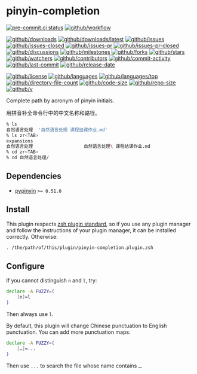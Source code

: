 # pinyin-completion

[![pre-commit.ci status](https://results.pre-commit.ci/badge/github/petronny/pinyin-completion/main.svg)](https://results.pre-commit.ci/latest/github/petronny/pinyin-completion/main)
[![github/workflow](https://github.com/petronny/pinyin-completion/actions/workflows/main.yml/badge.svg)](https://github.com/petronny/pinyin-completion/actions)

[![github/downloads](https://shields.io/github/downloads/petronny/pinyin-completion/total)](https://github.com/petronny/pinyin-completion/releases)
[![github/downloads/latest](https://shields.io/github/downloads/petronny/pinyin-completion/latest/total)](https://github.com/petronny/pinyin-completion/releases/latest)
[![github/issues](https://shields.io/github/issues/petronny/pinyin-completion)](https://github.com/petronny/pinyin-completion/issues)
[![github/issues-closed](https://shields.io/github/issues-closed/petronny/pinyin-completion)](https://github.com/petronny/pinyin-completion/issues?q=is%3Aissue+is%3Aclosed)
[![github/issues-pr](https://shields.io/github/issues-pr/petronny/pinyin-completion)](https://github.com/petronny/pinyin-completion/pulls)
[![github/issues-pr-closed](https://shields.io/github/issues-pr-closed/petronny/pinyin-completion)](https://github.com/petronny/pinyin-completion/pulls?q=is%3Apr+is%3Aclosed)
[![github/discussions](https://shields.io/github/discussions/petronny/pinyin-completion)](https://github.com/petronny/pinyin-completion/discussions)
[![github/milestones](https://shields.io/github/milestones/all/petronny/pinyin-completion)](https://github.com/petronny/pinyin-completion/milestones)
[![github/forks](https://shields.io/github/forks/petronny/pinyin-completion)](https://github.com/petronny/pinyin-completion/network/members)
[![github/stars](https://shields.io/github/stars/petronny/pinyin-completion)](https://github.com/petronny/pinyin-completion/stargazers)
[![github/watchers](https://shields.io/github/watchers/petronny/pinyin-completion)](https://github.com/petronny/pinyin-completion/watchers)
[![github/contributors](https://shields.io/github/contributors/petronny/pinyin-completion)](https://github.com/petronny/pinyin-completion/graphs/contributors)
[![github/commit-activity](https://shields.io/github/commit-activity/w/petronny/pinyin-completion)](https://github.com/petronny/pinyin-completion/graphs/commit-activity)
[![github/last-commit](https://shields.io/github/last-commit/petronny/pinyin-completion)](https://github.com/petronny/pinyin-completion/commits)
[![github/release-date](https://shields.io/github/release-date/petronny/pinyin-completion)](https://github.com/petronny/pinyin-completion/releases/latest)

[![github/license](https://shields.io/github/license/petronny/pinyin-completion)](https://github.com/petronny/pinyin-completion/blob/main/LICENSE)
[![github/languages](https://shields.io/github/languages/count/petronny/pinyin-completion)](https://github.com/petronny/pinyin-completion)
[![github/languages/top](https://shields.io/github/languages/top/petronny/pinyin-completion)](https://github.com/petronny/pinyin-completion)
[![github/directory-file-count](https://shields.io/github/directory-file-count/petronny/pinyin-completion)](https://github.com/petronny/pinyin-completion)
[![github/code-size](https://shields.io/github/languages/code-size/petronny/pinyin-completion)](https://github.com/petronny/pinyin-completion)
[![github/repo-size](https://shields.io/github/repo-size/petronny/pinyin-completion)](https://github.com/petronny/pinyin-completion)
[![github/v](https://shields.io/github/v/release/petronny/pinyin-completion)](https://github.com/petronny/pinyin-completion)

Complete path by acronym of pinyin initials.

用拼音补全命令行中的中文名称和路径。

```sh
% ls
自然语言处理  '自然语言处理 课程结课作业.md'
% ls zr<TAB>
expansions
自然语言处理                   自然语言处理\ 课程结课作业.md
% cd zr<TAB>
% cd 自然语言处理/
```

## Dependencies

- [pypinyin](https://github.com/mozillazg/python-pinyin) `>= 0.51.0`

## Install

This plugin respects
[zsh plugin standard](https://github.com/zdharma-continuum/Zsh-100-Commits-Club/blob/master/Zsh-Plugin-Standard.adoc),
so if you use any plugin manager and follow the instructions of your plugin
manager, it can be installed correctly. Otherwise:

```zsh
. /the/path/of/this/plugin/pinyin-completion.plugin.zsh
```

## Configure

If you cannot distinguish `n` and `l`, try:

```sh
declare -A FUZZY=(
    [n]=l
)
```

Then always use `l`.

By default, this plugin will change Chinese punctuation to English punctuation.
You can add more punctuation maps:

```sh
declare -A FUZZY=(
    […]=...
)
```

Then use `...` to search the file whose name contains `…`.
